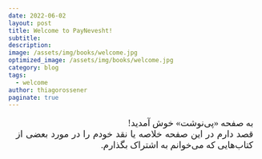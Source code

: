 ```yaml
---
date: 2022-06-02
layout: post
title: Welcome to PayNevesht!
subtitle: 
description:
image: /assets/img/books/welcome.jpg
optimized_image: /assets/img/books/welcome.jpg
category: blog
tags:
  - welcome
author: thiagorossener
paginate: true
---
```


<div align="justify" dir="rtl" style="font-family:vazir;font-size:18px;margin-left:3%;margin-right:3%;">

به صفحه «پی‌نوشت» خوش آمدید!<br>
قصد دارم در این صفحه خلاصه یا نقد خودم را در مورد بعضی از کتاب‌هایی که می‌خوانم به اشتراک بگذارم.



